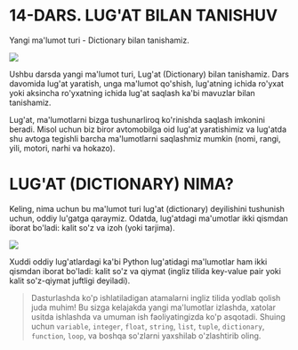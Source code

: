 # 14-DARS. LUG'AT BILAN TANISHUV

Yangi ma'lumot turi - Dictionary bilan tanishamiz.

![](https://gblobscdn.gitbook.com/assets%2F-MGbkqs1tROquIT6oqUs%2F-Mc-5yGQPZTBaGoehQdL%2F-Mc-7xpq4Puu3KEjmT0R%2FSD_YT_TG_logo_mini.png?alt=media&token=929fe67b-ec12-4f63-b33e-e9c5e3d8ad09)

Ushbu darsda yangi ma'lumot turi, Lug'at (Dictionary) bilan tanishamiz. Dars davomida lug'at yaratish, unga ma'lumot qo'shish, lug'atning ichida ro'yxat yoki aksincha ro'yxatning ichida lug'at saqlash ka'bi mavuzlar bilan tanishamiz.

Lug'at, ma'lumotlarni bizga tushunarliroq ko'rinishda saqlash imkonini beradi. Misol uchun biz biror avtomobilga oid lug'at yaratishimiz va lug'atda shu avtoga tegishli barcha ma'lumotlarni saqlashmiz mumkin (nomi, rangi, yili, motori, narhi va hokazo). 

# LUG'AT (DICTIONARY) NIMA?

Keling, nima uchun bu ma'lumot turi lug'at (dictionary) deyilishini tushunish uchun, oddiy lu'gatga qaraymiz. Odatda, lug'atdagi ma'umotlar ikki qismdan iborat bo'ladi: kalit so'z va izoh (yoki tarjima).

![](https://gblobscdn.gitbook.com/assets%2F-MGbkqs1tROquIT6oqUs%2F-MNY5oOeVDfAVOZeUU2m%2F-MNaJDYQQBk0tbr92K29%2Fimage.png?alt=media&token=929419ac-5a0b-4adb-ba19-b987f60b1e85)

Xuddi oddiy lug'atlardagi ka'bi Python lug'atidagi ma'lumotlar ham ikki qismdan iborat bo'ladi: kalit so'z va qiymat (ingliz tilida key-value pair yoki kalit so'z-qiymat juftligi deyiladi).

> Dasturlashda ko'p ishlatiladigan atamalarni ingliz tilida yodlab qolish juda muhim! Bu sizga kelajakda yangi ma'lumotlar izlashda, xatolar usitda ishlashda va umuman ish faoliyatingizda ko'p asqotadi. Shuing uchun `variable`, `integer`, `float`, `string`, `list`, `tuple`, `dictionary`, `function`, `loop`, va boshqa so'zlarni yaxshilab o'zlashtirib oling.
